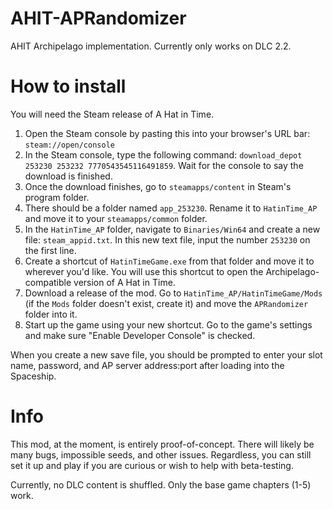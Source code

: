 # AHIT-APRandomizer
AHIT Archipelago implementation. Currently only works on DLC 2.2.

# How to install
You will need the Steam release of A Hat in Time.
  
1. Open the Steam console by pasting this into your browser's URL bar: `steam://open/console`
2. In the Steam console, type the following command: `download_depot 253230 253232 7770543545116491859`. Wait for the console to say the download is finished.
3. Once the download finishes, go to `steamapps/content` in Steam's program folder.
4. There should be a folder named `app_253230`. Rename it to `HatinTime_AP` and move it to your `steamapps/common` folder.
5. In the `HatinTime_AP` folder, navigate to `Binaries/Win64` and create a new file: `steam_appid.txt`. In this new text file, input the number `253230` on the first line.
6. Create a shortcut of `HatinTimeGame.exe` from that folder and move it to wherever you'd like. You will use this shortcut to open the Archipelago-compatible version of A Hat in Time.
7. Download a release of the mod. Go to `HatinTime_AP/HatinTimeGame/Mods` (if the `Mods` folder doesn't exist, create it) and move the `APRandomizer` folder into it.
8. Start up the game using your new shortcut. Go to the game's settings and make sure "Enable Developer Console" is checked.

When you create a new save file, you should be prompted to enter your slot name, password, and AP server address:port after loading into the Spaceship.

# Info
This mod, at the moment, is entirely proof-of-concept. There will likely be many bugs, impossible seeds, and other issues. Regardless, you can still set it up and play if you are curious or wish to help with beta-testing.

Currently, no DLC content is shuffled. Only the base game chapters (1-5) work.
